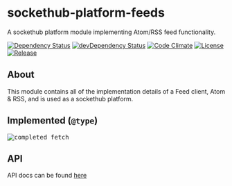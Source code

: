 # sockethub-platform-feeds

A sockethub platform module implementing Atom/RSS feed functionality.

[![Dependency Status](http://img.shields.io/david/sockethub/sockethub-platform-feeds.svg?style=flat)](https://david-dm.org/sockethub/sockethub-platform-feeds#info=dependencies)
[![devDependency Status](http://img.shields.io/david/dev/sockethub/sockethub-platform-feeds.svg?style=flat)](https://david-dm.org/sockethub/sockethub-platform-feeds#info=devDependencies)
[![Code Climate](http://img.shields.io/codeclimate/github/sockethub/sockethub-platform-feeds.svg?style=flat)](https://codeclimate.com/github/sockethub/sockethub-platform-feeds)
[![License](https://img.shields.io/npm/l/sockethub-platform-feeds.svg?style=flat)](https://raw.githubusercontent.com/sockethub/sockethub-platform-feeds/master/LICENSE)
[![Release](http://img.shields.io/github/release/sockethub/sockethub-platform-feeds.svg?style=flat)](https://github.com/sockethub/sockethub-platform-feeds/releases)


## About

This module contains all of the implementation details of a Feed client, Atom & RSS, and is
used as a sockethub platform.

## Implemented (`@type`)

<kbd>![completed](http://sockethub.org/res/img/checkmark.png) fetch</kbd>

## API
API docs can be found [here](API.md)
